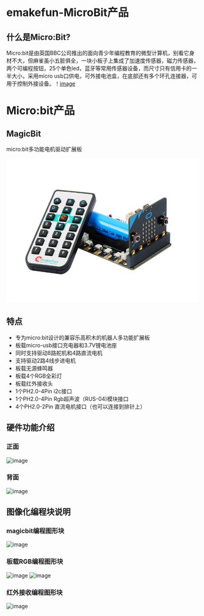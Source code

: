 # emakefun-MicroBit产品
## 什么是Micro:Bit?
Micro:bit是由英国BBC公司推出的面向青少年编程教育的微型计算机，别看它身材不大，但麻雀虽小五脏俱全，一块小板子上集成了加速度传感器，磁力传感器，两个可编程按钮，25个单色led，蓝牙等常用传感器设备，而尺寸只有信用卡的一半大小，采用micro usb口供电，可外接电池盒，在底部还有多个环孔连接器，可用于控制外接设备。！[image](https://github.com/emakefun/emakefun-docs/raw/master/docs/micro_bit/magic_bit/magicbit_hardware_front_zh.png)

# Micro:bit产品

## MagicBit

micro:bit多功能电机驱动扩展板

![image](magic_bit/icon.png)

## 特点

- 专为micro:bit设计的兼容乐高积木的机器人多功能扩展板
- 板载micro-usb接口充电器和3.7V锂电池座
- 同时支持驱动8路舵机和4路直流电机
- 支持驱动2路4线步进电机
- 板载无源蜂鸣器
- 板载4个RGB全彩灯
- 板载红外接收头
- 1个PH2.0-4Pin i2c接口 
- 1个PH2.0-4Pin Rgb超声波（RUS-04)模块接口
- 4个PH2.0-2Pin 直流电机接口（也可以连接到排针上）

## 硬件功能介绍
### 正面
![image](https://github.com/emakefun/emakefun-docs/raw/master/docs/micro_bit/magic_bit/magicbit_hardware_front_zh.png)

### 背面
![image](https://github.com/emakefun/emakefun-docs/raw/master/docs/micro_bit/magic_bit/magicbit_hardware_back_zh.png)

## 图像化编程块说明
### magicbit编程图形块
![image](https://github.com/emakefun/emakefun-docs/raw/master/docs/micro_bit/magic_bit/magicbit_block_zh.png)

### 板载RGB编程图形块
![image](https://github.com/emakefun/emakefun-docs/raw/master/docs/micro_bit/magic_bit/rgb_block_zh.png)
![image](https://github.com/emakefun/emakefun-docs/raw/master/docs/micro_bit/magic_bit/rgb_more_block_zh.png)

### 红外接收编程图形块
![image](https://github.com/emakefun/emakefun-docs/raw/master/docs/micro_bit/magic_bit/ir_block_zh.png)

